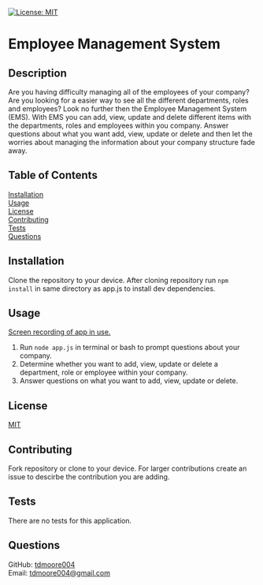[![License: MIT](https://img.shields.io/badge/License-MIT-yellow.svg)](https://choosealicense.com/licenses/mit/)
# Employee Management System

## Description

Are you having difficulty managing all of the employees of your company? Are you looking for a easier way to see all the different departments, roles and employees? Look no further then the Employee Management System (EMS). With EMS you can add, view, update and delete different items with the departments, roles and employees within you company. Answer questions about what you want add, view, update or delete and then let the worries about managing the information about your company structure fade away. 

## Table of Contents

[Installation](##installation)  
[Usage](##usage)  
[License](##license)  
[Contributing](##contributing)  
[Tests](##tests)  
[Questions](##questions)  

## Installation

Clone the repository to your device. After cloning repository run ```npm install``` in same directory as app.js to install dev dependencies.

## Usage

[Screen recording of app in use.](https://drive.google.com/file/d/1Yz5Z70Ow_ws_pnAzXayeYqdidlmLOv-B/view)
1. Run ```node app.js``` in terminal or bash to prompt questions about your company.
2. Determine whether you want to add, view, update or delete a department, role or employee within your company.
3. Answer questions on what you want to add, view, update or delete.  

## License

[MIT](https://choosealicense.com/licenses/mit/)

## Contributing

Fork repository or clone to your device. For larger contributions create an issue to descirbe the contribution you are adding.

## Tests

There are no tests for this application.

## Questions

GitHub: [tdmoore004](https://github.com/tdmoore004)  
Email: [tdmoore004@gmail.com](mailto:tdmoore004@gmail.com)